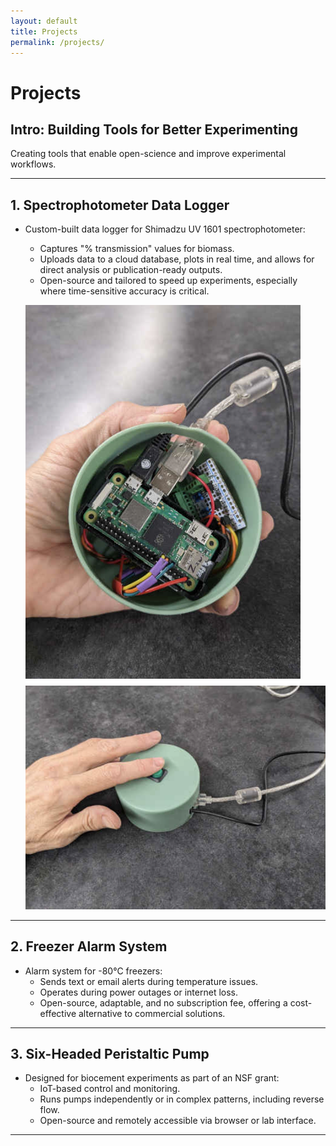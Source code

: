```yaml
---
layout: default
title: Projects
permalink: /projects/
---
```


# Projects

## Intro: Building Tools for Better Experimenting
Creating tools that enable open-science and improve experimental workflows.

---

## 1. Spectrophotometer Data Logger
- Custom-built data logger for Shimadzu UV 1601 spectrophotometer:
  - Captures "% transmission" values for biomass.
  - Uploads data to a cloud database, plots in real time, and allows for direct analysis or publication-ready outputs.
  - Open-source and tailored to speed up experiments, especially where time-sensitive accuracy is critical.

  ![Button A](/assets/images/button-1.png)
  ![Button B](/assets/images/button-2.png)

---

## 2. Freezer Alarm System
- Alarm system for -80°C freezers:
  - Sends text or email alerts during temperature issues.
  - Operates during power outages or internet loss.
  - Open-source, adaptable, and no subscription fee, offering a cost-effective alternative to commercial solutions.

---

## 3. Six-Headed Peristaltic Pump
- Designed for biocement experiments as part of an NSF grant:
  - IoT-based control and monitoring.
  - Runs pumps independently or in complex patterns, including reverse flow.
  - Open-source and remotely accessible via browser or lab interface.

---
